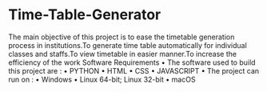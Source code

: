 # Time-Table-Generator
The main objective of this project is to ease the timetable generation process in institutions.To generate time table automatically for individual classes and staffs.To view timetable in easier manner.To increase the efficiency of the work 
Software Requirements
•	The software used to build this project are :
•	PYTHON
•	HTML
•	CSS
•	JAVASCRIPT
•	The project can run on :
•	Windows
•	Linux 64-bit; Linux 32-bit
•	macOS 
